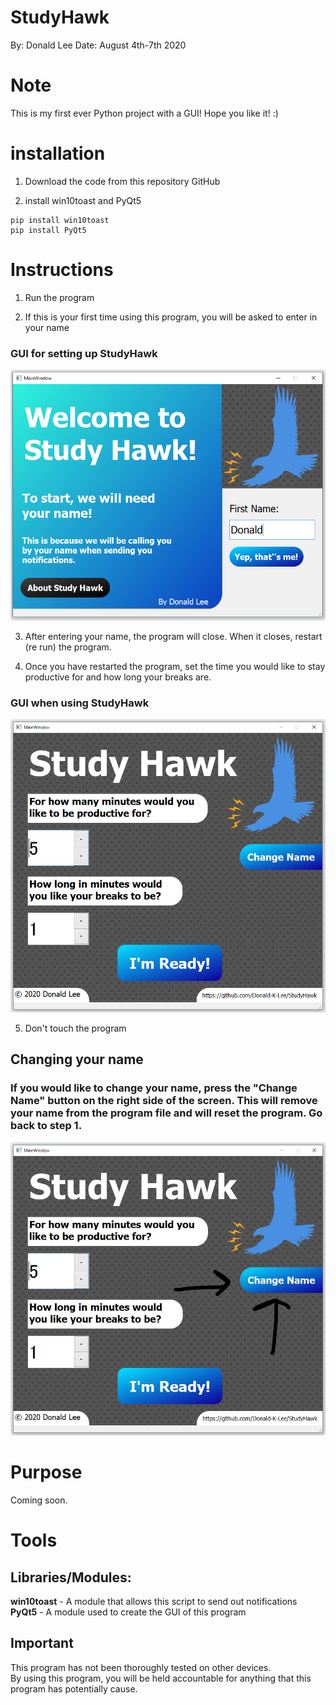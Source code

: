 # StudyHawk
By: Donald Lee
Date: August 4th-7th 2020

# Note
This is my first ever Python project with a GUI! Hope you like it! :) 

# installation
1. Download the code from this repository GitHub

2. install win10toast and PyQt5
```
pip install win10toast
pip install PyQt5
```
# Instructions
1. Run the program

2. If this is your first time using this program, you will be asked to enter in your name

### GUI for setting up StudyHawk
![SetUp](https://github.com/Donald-K-Lee/StudyHawk/blob/master/StudyHawkReadmeIMG/SetUpGUIImg.PNG)

3. After entering your name, the program will close. When it closes, restart (re run) the program.

4. Once you have restarted the program, set the time you would like to stay productive for and how long your breaks are.

### GUI when using StudyHawk
![GUI](https://github.com/Donald-K-Lee/StudyHawk/blob/master/StudyHawkReadmeIMG/GUI.PNG)

5. Don't touch the program

## Changing your name
### If you would like to change your name, press the "Change Name" button on the right side of the screen. This will remove your name from the program file and will reset the program. Go back to step 1. 

![Change Name](https://github.com/Donald-K-Lee/StudyHawk/blob/master/StudyHawkReadmeIMG/ChangeName.jpg)

# Purpose
Coming soon.

# Tools
## Libraries/Modules:
**win10toast** - A module that allows this script to send out notifications
**PyQt5** - A module used to create the GUI of this program

## Important 
This program has not been thoroughly tested on other devices. 
</br>By using this program, you will be held accountable for anything that this program has potentially cause. 
